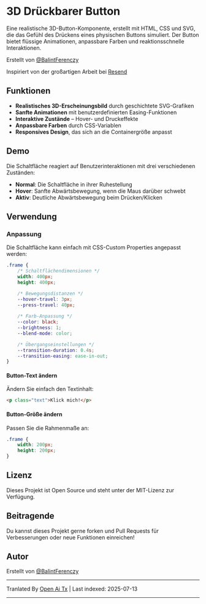 # 3D Drückbarer Button

Eine realistische 3D-Button-Komponente, erstellt mit HTML, CSS und SVG, die das Gefühl des Drückens eines physischen Buttons simuliert. Der Button bietet flüssige Animationen, anpassbare Farben und reaktionsschnelle Interaktionen.

Erstellt von [@BalintFerenczy](https://x.com/BalintFerenczy)

Inspiriert von der großartigen Arbeit bei [Resend](https://resend.com/)

## Funktionen

- **Realistisches 3D-Erscheinungsbild** durch geschichtete SVG-Grafiken
- **Sanfte Animationen** mit benutzerdefinierten Easing-Funktionen
- **Interaktive Zustände** – Hover- und Druckeffekte
- **Anpassbare Farben** durch CSS-Variablen
- **Responsives Design**, das sich an die Containergröße anpasst

## Demo
Die Schaltfläche reagiert auf Benutzerinteraktionen mit drei verschiedenen Zuständen:
- **Normal**: Die Schaltfläche in ihrer Ruhestellung
- **Hover**: Sanfte Abwärtsbewegung, wenn die Maus darüber schwebt
- **Aktiv**: Deutliche Abwärtsbewegung beim Drücken/Klicken

## Verwendung

### Anpassung

Die Schaltfläche kann einfach mit CSS-Custom Properties angepasst werden:

```css
.frame {
    /* Schaltflächendimensionen */
    width: 400px; 
    height: 400px; 

    /* Bewegungsdistanzen */
    --hover-travel: 3px;
    --press-travel: 40px;
    
    /* Farb-Anpassung */
    --color: black;
    --brightness: 1;
    --blend-mode: color;

    /* Übergangseinstellungen */
    --transition-duration: 0.4s;
    --transition-easing: ease-in-out;
}
```
#### Button-Text ändern

Ändern Sie einfach den Textinhalt:

```html
<p class="text">Klick mich!</p>
```

#### Button-Größe ändern

Passen Sie die Rahmenmaße an:

```css
.frame {
    width: 200px;
    height: 200px;
}
```
## Lizenz

Dieses Projekt ist Open Source und steht unter der MIT-Lizenz zur Verfügung.

## Beitragende

Du kannst dieses Projekt gerne forken und Pull Requests für Verbesserungen oder neue Funktionen einreichen!

## Autor

Erstellt von [@BalintFerenczy](https://x.com/BalintFerenczy)

---

Tranlated By [Open Ai Tx](https://github.com/OpenAiTx/OpenAiTx) | Last indexed: 2025-07-13

---